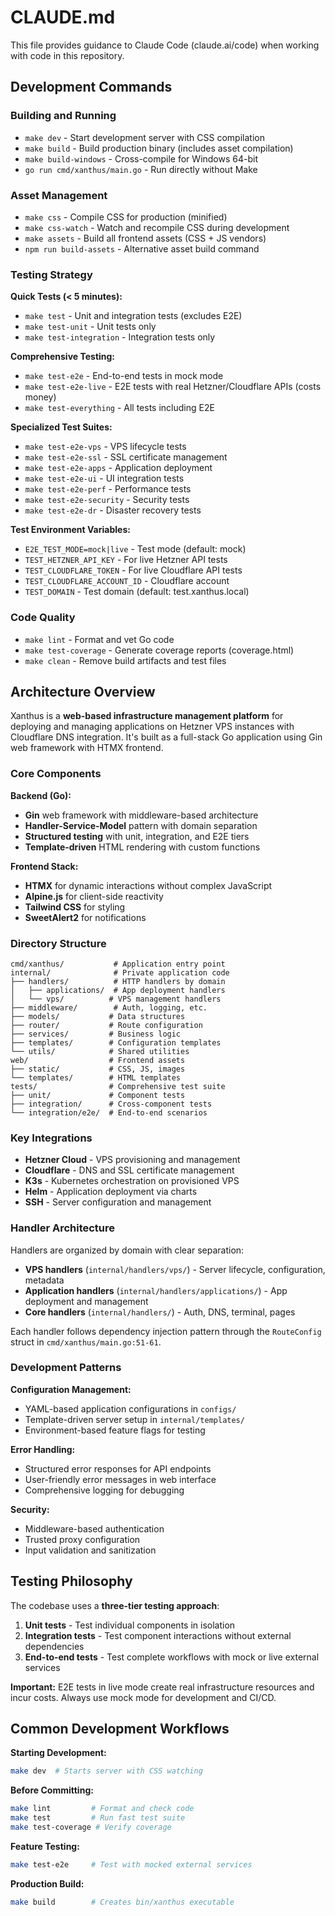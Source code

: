 # CLAUDE.md

This file provides guidance to Claude Code (claude.ai/code) when working with code in this repository.

## Development Commands

### Building and Running
- `make dev` - Start development server with CSS compilation
- `make build` - Build production binary (includes asset compilation)
- `make build-windows` - Cross-compile for Windows 64-bit
- `go run cmd/xanthus/main.go` - Run directly without Make

### Asset Management
- `make css` - Compile CSS for production (minified)
- `make css-watch` - Watch and recompile CSS during development
- `make assets` - Build all frontend assets (CSS + JS vendors)
- `npm run build-assets` - Alternative asset build command

### Testing Strategy

**Quick Tests (< 5 minutes):**
- `make test` - Unit and integration tests (excludes E2E)
- `make test-unit` - Unit tests only
- `make test-integration` - Integration tests only

**Comprehensive Testing:**
- `make test-e2e` - End-to-end tests in mock mode
- `make test-e2e-live` - E2E tests with real Hetzner/Cloudflare APIs (costs money)
- `make test-everything` - All tests including E2E

**Specialized Test Suites:**
- `make test-e2e-vps` - VPS lifecycle tests
- `make test-e2e-ssl` - SSL certificate management
- `make test-e2e-apps` - Application deployment
- `make test-e2e-ui` - UI integration tests
- `make test-e2e-perf` - Performance tests
- `make test-e2e-security` - Security tests
- `make test-e2e-dr` - Disaster recovery tests

**Test Environment Variables:**
- `E2E_TEST_MODE=mock|live` - Test mode (default: mock)
- `TEST_HETZNER_API_KEY` - For live Hetzner API tests
- `TEST_CLOUDFLARE_TOKEN` - For live Cloudflare API tests
- `TEST_CLOUDFLARE_ACCOUNT_ID` - Cloudflare account
- `TEST_DOMAIN` - Test domain (default: test.xanthus.local)

### Code Quality
- `make lint` - Format and vet Go code
- `make test-coverage` - Generate coverage reports (coverage.html)
- `make clean` - Remove build artifacts and test files

## Architecture Overview

Xanthus is a **web-based infrastructure management platform** for deploying and managing applications on Hetzner VPS instances with Cloudflare DNS integration. It's built as a full-stack Go application using Gin web framework with HTMX frontend.

### Core Components

**Backend (Go):**
- **Gin** web framework with middleware-based architecture
- **Handler-Service-Model** pattern with domain separation
- **Structured testing** with unit, integration, and E2E tiers
- **Template-driven** HTML rendering with custom functions

**Frontend Stack:**
- **HTMX** for dynamic interactions without complex JavaScript
- **Alpine.js** for client-side reactivity
- **Tailwind CSS** for styling
- **SweetAlert2** for notifications

### Directory Structure

```
cmd/xanthus/           # Application entry point
internal/              # Private application code
├── handlers/          # HTTP handlers by domain
│   ├── applications/  # App deployment handlers
│   └── vps/          # VPS management handlers
├── middleware/        # Auth, logging, etc.
├── models/           # Data structures
├── router/           # Route configuration
├── services/         # Business logic
├── templates/        # Configuration templates
└── utils/            # Shared utilities
web/                  # Frontend assets
├── static/           # CSS, JS, images
└── templates/        # HTML templates
tests/                # Comprehensive test suite
├── unit/             # Component tests
├── integration/      # Cross-component tests
└── integration/e2e/  # End-to-end scenarios
```

### Key Integrations

- **Hetzner Cloud** - VPS provisioning and management
- **Cloudflare** - DNS and SSL certificate management
- **K3s** - Kubernetes orchestration on provisioned VPS
- **Helm** - Application deployment via charts
- **SSH** - Server configuration and management

### Handler Architecture

Handlers are organized by domain with clear separation:
- **VPS handlers** (`internal/handlers/vps/`) - Server lifecycle, configuration, metadata
- **Application handlers** (`internal/handlers/applications/`) - App deployment and management
- **Core handlers** (`internal/handlers/`) - Auth, DNS, terminal, pages

Each handler follows dependency injection pattern through the `RouteConfig` struct in `cmd/xanthus/main.go:51-61`.

### Development Patterns

**Configuration Management:**
- YAML-based application configurations in `configs/`
- Template-driven server setup in `internal/templates/`
- Environment-based feature flags for testing

**Error Handling:**
- Structured error responses for API endpoints
- User-friendly error messages in web interface
- Comprehensive logging for debugging

**Security:**
- Middleware-based authentication
- Trusted proxy configuration
- Input validation and sanitization

## Testing Philosophy

The codebase uses a **three-tier testing approach**:

1. **Unit tests** - Test individual components in isolation
2. **Integration tests** - Test component interactions without external dependencies
3. **End-to-end tests** - Test complete workflows with mock or live external services

**Important:** E2E tests in live mode create real infrastructure resources and incur costs. Always use mock mode for development and CI/CD.

## Common Development Workflows

**Starting Development:**
```bash
make dev  # Starts server with CSS watching
```

**Before Committing:**
```bash
make lint         # Format and check code
make test         # Run fast test suite
make test-coverage # Verify coverage
```

**Feature Testing:**
```bash
make test-e2e     # Test with mocked external services
```

**Production Build:**
```bash
make build        # Creates bin/xanthus executable
```